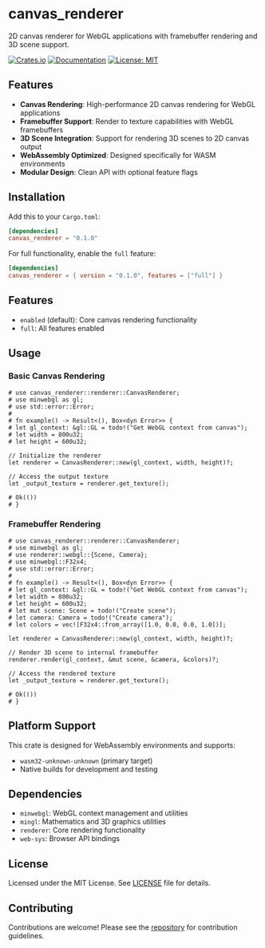 # canvas_renderer

2D canvas renderer for WebGL applications with framebuffer rendering and 3D scene support.

[![Crates.io](https://img.shields.io/crates/v/canvas_renderer.svg)](https://crates.io/crates/canvas_renderer)
[![Documentation](https://docs.rs/canvas_renderer/badge.svg)](https://docs.rs/canvas_renderer)
[![License: MIT](https://img.shields.io/badge/License-MIT-yellow.svg)](https://opensource.org/licenses/MIT)

## Features

- **Canvas Rendering**: High-performance 2D canvas rendering for WebGL applications
- **Framebuffer Support**: Render to texture capabilities with WebGL framebuffers
- **3D Scene Integration**: Support for rendering 3D scenes to 2D canvas output
- **WebAssembly Optimized**: Designed specifically for WASM environments
- **Modular Design**: Clean API with optional feature flags

## Installation

Add this to your `Cargo.toml`:

```toml
[dependencies]
canvas_renderer = "0.1.0"
```

For full functionality, enable the `full` feature:

```toml
[dependencies]
canvas_renderer = { version = "0.1.0", features = ["full"] }
```

## Features

- `enabled` (default): Core canvas rendering functionality
- `full`: All features enabled

## Usage

### Basic Canvas Rendering

```rust,no_run
# use canvas_renderer::renderer::CanvasRenderer;
# use minwebgl as gl;
# use std::error::Error;
# 
# fn example() -> Result<(), Box<dyn Error>> {
# let gl_context: &gl::GL = todo!("Get WebGL context from canvas");
# let width = 800u32;
# let height = 600u32;

// Initialize the renderer
let renderer = CanvasRenderer::new(gl_context, width, height)?;

// Access the output texture
let _output_texture = renderer.get_texture();

# Ok(())
# }
```

### Framebuffer Rendering

```rust,no_run
# use canvas_renderer::renderer::CanvasRenderer;
# use minwebgl as gl;
# use renderer::webgl::{Scene, Camera};
# use minwebgl::F32x4;
# use std::error::Error;
# 
# fn example() -> Result<(), Box<dyn Error>> {
# let gl_context: &gl::GL = todo!("Get WebGL context from canvas");
# let width = 800u32;
# let height = 600u32;
# let mut scene: Scene = todo!("Create scene");
# let camera: Camera = todo!("Create camera");
# let colors = vec![F32x4::from_array([1.0, 0.0, 0.0, 1.0])];

let renderer = CanvasRenderer::new(gl_context, width, height)?;

// Render 3D scene to internal framebuffer
renderer.render(gl_context, &mut scene, &camera, &colors)?;

// Access the rendered texture
let _output_texture = renderer.get_texture();

# Ok(())
# }
```

## Platform Support

This crate is designed for WebAssembly environments and supports:

- `wasm32-unknown-unknown` (primary target)
- Native builds for development and testing

## Dependencies

- `minwebgl`: WebGL context management and utilities
- `mingl`: Mathematics and 3D graphics utilities
- `renderer`: Core rendering functionality
- `web-sys`: Browser API bindings

## License

Licensed under the MIT License. See [LICENSE](license) file for details.

## Contributing

Contributions are welcome! Please see the [repository](https://github.com/Wandalen/cgtools) for contribution guidelines.

